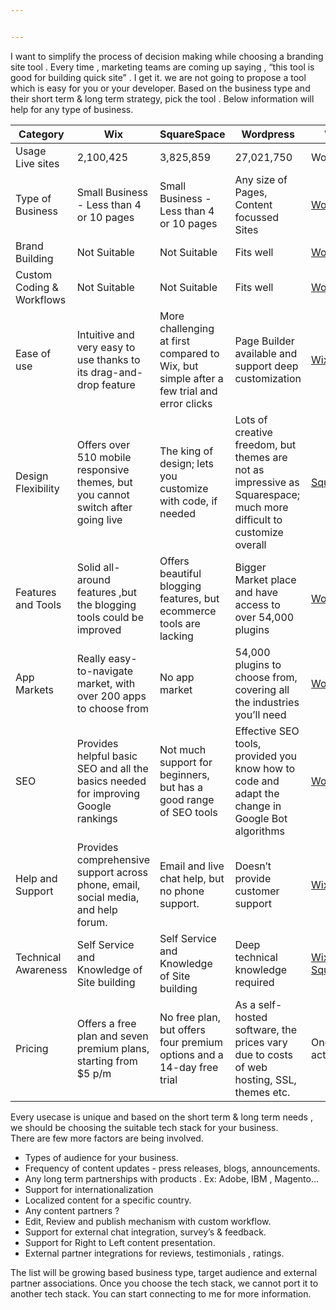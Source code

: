 ```yaml
---


---
```


<p>I want to simplify the process of decision making while choosing a branding site tool . Every time ,  marketing teams are coming up saying , “this tool is good for building quick site”  . I get it. we are not going to propose a tool which is easy for you or your developer.  Based on the business type and their short term &amp; long term strategy, pick the tool .  Below information will help for any type of business.</p>

<table>
<thead>
<tr>
<th>Category</th>
<th>Wix</th>
<th>SquareSpace</th>
<th>Wordpress</th>
<th>Winner</th>
</tr>
</thead>
<tbody>
<tr>
<td>Usage Live sites</td>
<td>2,100,425</td>
<td>3,825,859</td>
<td>27,021,750</td>
<td>Wordpress</td>
</tr>
<tr>
<td>Type of Business</td>
<td>Small Business - Less than 4 or 10 pages</td>
<td>Small Business - Less than 4 or 10 pages</td>
<td>Any size of Pages, Content focussed Sites</td>
<td><a href="https://wordpress.com/">WordPress</a></td>
</tr>
<tr>
<td>Brand Building</td>
<td>Not Suitable</td>
<td>Not Suitable</td>
<td>Fits well</td>
<td><a href="https://wordpress.com/">WordPress</a></td>
</tr>
<tr>
<td>Custom Coding &amp; Workflows</td>
<td>Not Suitable</td>
<td>Not Suitable</td>
<td>Fits well</td>
<td><a href="https://wordpress.com/">WordPress</a></td>
</tr>
<tr>
<td>Ease of use</td>
<td>Intuitive and very easy to use thanks to its drag-and-drop feature</td>
<td>More challenging at first compared to Wix, but simple after a few trial and error clicks</td>
<td>Page Builder available and support deep customization</td>
<td><a href="https://www.wix.com/?referralAdditionalInfo=cnuonline">Wix</a></td>
</tr>
<tr>
<td>Design Flexibility</td>
<td>Offers over 510 mobile responsive themes, but you cannot switch after going live</td>
<td>The king of design; lets you customize with code, if needed</td>
<td>Lots of creative freedom, but themes are not as impressive as Squarespace; much more difficult to customize overall</td>
<td><a href="https://www.squarespace.com/">Squarespace</a></td>
</tr>
<tr>
<td>Features and Tools</td>
<td>Solid all-around features ,but the blogging tools could be improved</td>
<td>Offers beautiful blogging features, but ecommerce tools are lacking</td>
<td>Bigger Market place and have access to over 54,000 plugins</td>
<td><a href="https://wordpress.com/">WordPress</a></td>
</tr>
<tr>
<td>App Markets</td>
<td>Really easy-to-navigate market, with over 200 apps to choose from</td>
<td>No app market</td>
<td>54,000 plugins to choose from, covering all the industries you’ll need</td>
<td><a href="https://wordpress.com/">WordPress</a></td>
</tr>
<tr>
<td>SEO</td>
<td>Provides helpful  basic SEO and all the basics needed for improving Google rankings</td>
<td>Not much support for beginners, but has a good range of SEO tools</td>
<td>Effective SEO tools, provided you know how to code and adapt the change in Google Bot algorithms</td>
<td><a href="https://wordpress.com/">WordPress</a></td>
</tr>
<tr>
<td>Help and Support</td>
<td>Provides comprehensive support across phone, email, social media, and help forum.</td>
<td>Email and live chat help, but no phone support.</td>
<td>Doesn’t provide customer support</td>
<td><a href="https://www.wix.com/?referralAdditionalInfo=cnuonline">Wix</a></td>
</tr>
<tr>
<td>Technical Awareness</td>
<td>Self Service and Knowledge of Site building</td>
<td>Self Service and Knowledge of Site building</td>
<td>Deep technical knowledge required</td>
<td><a href="https://www.wix.com/?referralAdditionalInfo=cnuonline">Wix</a> &amp; <a href="https://www.squarespace.com/">Squarespace</a></td>
</tr>
<tr>
<td>Pricing</td>
<td>Offers a free plan and seven premium plans, starting from $5 p/m</td>
<td>No free plan, but offers four premium options and a 14-day free trial</td>
<td>As a self-hosted software, the prices vary due to costs of web hosting, SSL, themes etc.</td>
<td>One time activity</td>
</tr>
</tbody>
</table><p>Every usecase is unique and based on the short term  &amp; long term needs , we should be choosing the suitable tech stack for your business.<br>
There are few more factors are being involved.</p>
<ul>
<li>Types of audience for your business.</li>
<li>Frequency of content updates - press releases, blogs, announcements.</li>
<li>Any long term partnerships with products . Ex: Adobe, IBM , Magento…</li>
<li>Support for internationalization</li>
<li>Localized content for a specific country.</li>
<li>Any content partners ?</li>
<li>Edit, Review and publish mechanism with custom workflow.</li>
<li>Support for external chat integration, survey’s &amp; feedback.</li>
<li>Support for Right to Left content presentation.</li>
<li>External partner integrations for reviews, testimonials , ratings.</li>
</ul>
<p>The list will be growing based business type, target audience and external partner associations. Once you choose the tech stack, we cannot port it to another tech stack. You can start connecting to me for more information.</p>

